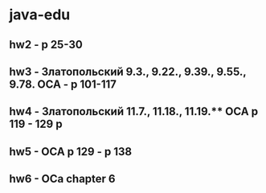 # java-edu

## hw2 - p 25-30

## hw3 - Златопольский 9.3., 9.22., 9.39., 9.55., 9.78. OCA - p 101-117

## hw4 - Златопольский 11.7., 11.18., 11.19.** OCA p 119 - 129 p

## hw5 - OCA p 129 - p 138

## hw6 - OCa chapter 6

